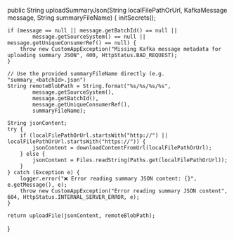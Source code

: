 public String uploadSummaryJson(String localFilePathOrUrl, KafkaMessage message, String summaryFileName) {
    initSecrets();

    if (message == null || message.getBatchId() == null ||
            message.getSourceSystem() == null || message.getUniqueConsumerRef() == null) {
        throw new CustomAppException("Missing Kafka message metadata for uploading summary JSON", 400, HttpStatus.BAD_REQUEST);
    }

    // Use the provided summaryFileName directly (e.g. "summary_<batchId>.json")
    String remoteBlobPath = String.format("%s/%s/%s/%s",
            message.getSourceSystem(),
            message.getBatchId(),
            message.getUniqueConsumerRef(),
            summaryFileName);

    String jsonContent;
    try {
        if (localFilePathOrUrl.startsWith("http://") || localFilePathOrUrl.startsWith("https://")) {
            jsonContent = downloadContentFromUrl(localFilePathOrUrl);
        } else {
            jsonContent = Files.readString(Paths.get(localFilePathOrUrl));
        }
    } catch (Exception e) {
        logger.error("❌ Error reading summary JSON content: {}", e.getMessage(), e);
        throw new CustomAppException("Error reading summary JSON content", 604, HttpStatus.INTERNAL_SERVER_ERROR, e);
    }

    return uploadFile(jsonContent, remoteBlobPath);
}
